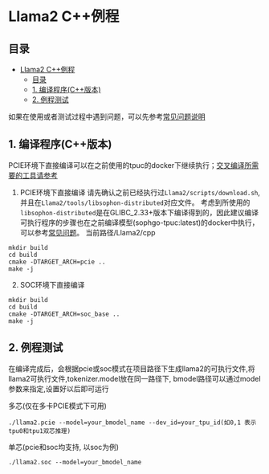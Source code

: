 # Llama2 C++例程

## 目录
- [Llama2 C++例程](#llama2-C++例程)
  - [目录](#目录)
  - [1. 编译程序(C++版本)](#1-编译程序(C++版本))
  - [2. 例程测试](#2-例程测试)

如果在使用或者测试过程中遇到问题，可以先参考[常见问题说明](../docs/Llama2_Guide.md)

## 1. 编译程序(C++版本)
PCIE环境下直接编译可以在之前使用的tpuc的docker下继续执行；[交叉编译所需要的工具请参考](../../../docs/Environment_Install_Guide.md#4-soc平台的开发和运行环境搭建)

1. PCIE环境下直接编译
请先确认之前已经执行过`Llama2/scripts/download.sh`, 并且在`Llama2/tools/libsophon-distributed`对应文件。
考虑到所使用的`libsophon-distributed`是在GLIBC_2.33+版本下编译得到的，因此建议编译可执行程序的步骤也在之前编译模型(sophgo-tpuc:latest)的docker中执行，可以参考[常见问题](../docs/常见问题.doc)。
当前路径/Llama2/cpp

```shell
mkdir build
cd build
cmake -DTARGET_ARCH=pcie ..
make -j
```
 
2. SOC环境下直接编译
```shell
mkdir build
cd build
cmake -DTARGET_ARCH=soc_base ..
make -j
```

## 2. 例程测试
在编译完成后，会根据pcie或soc模式在项目路径下生成llama2的可执行文件,将llama2可执行文件,tokenizer.model放在同一路径下, bmodel路径可以通过model参数来指定,设置好以后即可运行

多芯(仅在多卡PCIE模式下可用)
```shell
./llama2.pcie --model=your_bmodel_name --dev_id=your_tpu_id(如0,1 表示tpu0和tpu1双芯推理)
```

单芯(pcie和soc均支持, 以soc为例)
```shell
./llama2.soc --model=your_bmodel_name
```
